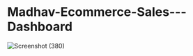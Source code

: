 # Madhav-Ecommerce-Sales---Dashboard


![Screenshot (380)](https://github.com/user-attachments/assets/df75abc7-f1bb-4ddf-94c8-3f4f5f444034)
